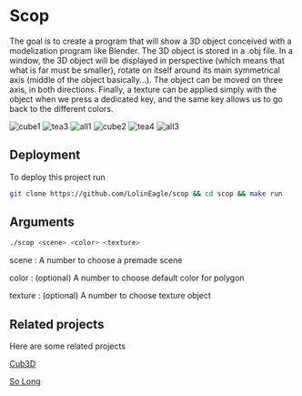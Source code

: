 # Scop
The goal is to create a program that will show a 3D object conceived with a modelization program like Blender. The 3D object is stored in a .obj file. In a window, the 3D object will be displayed in perspective (which means that what is far must be smaller), rotate on itself around its main symmetrical axis (middle of the object basically...). The object can be moved on three axis, in both directions. Finally, a texture can be applied simply with the object when we press a dedicated key, and the same key allows us to go back to the different colors.

![cube1](https://github.com/user-attachments/assets/3a1b1716-789d-4671-83aa-32c4303b7d25)
![tea3](https://github.com/user-attachments/assets/181679cd-2cf9-449b-9ac5-090934edde16)
![all1](https://github.com/user-attachments/assets/362c8eaf-8cc6-41da-9097-84ccd7ab9b49)
![cube2](https://github.com/user-attachments/assets/73dc89d7-c726-4c43-bdda-d18c6c1cec50)
![tea4](https://github.com/user-attachments/assets/f3bc97c7-da17-4e19-9137-c3a9a79ff6ef)
![all3](https://github.com/user-attachments/assets/cdef6286-8273-4e19-9e8c-3e08ea5f29f1)

## Deployment
To deploy this project run
```bash
git clone https://github.com/LolinEagle/scop && cd scop && make run
```

## Arguments
```bash
./scop <scene> <color> <texture>
```
scene : A number to choose a premade scene

color : (optional) A number to choose default color for polygon

texture : (optional) A number to choose texture object

## Related projects
Here are some related projects

[Cub3D](https://github.com/LolinEagle/Cub3D)

[So Long](https://github.com/LolinEagle/so_long)
